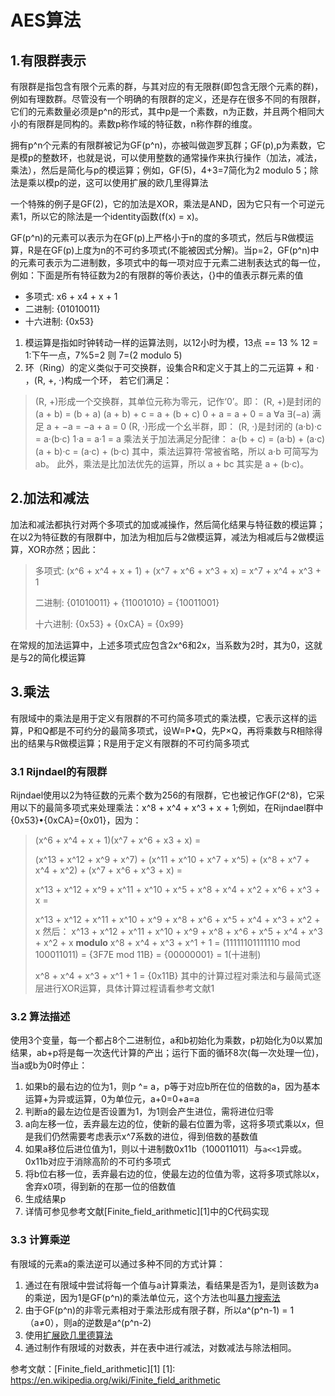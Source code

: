 AES算法
===============
## 1.有限群表示
有限群是指包含有限个元素的群，与其对应的有无限群(即包含无限个元素的群)，例如有理数群。尽管没有一个明确的有限群的定义，还是存在很多不同的有限群，它们的元素数量必须是p^n的形式，其中p是一个素数，n为正数，并且两个相同大小的有限群是同构的。素数p称作域的特征数，n称作群的维度。

拥有p^n个元素的有限群被记为GF(p^n)，亦被叫做迦罗瓦群；GF(p),p为素数，它是模p的整数环，也就是说，可以使用整数的通常操作来执行操作（加法，减法，乘法），然后是简化与p的模运算；例如，GF(5)，4+3=7简化为2 modulo 5；除法是乘以模p的逆，这可以使用扩展的欧几里得算法

一个特殊的例子是GF(2)，它的加法是XOR，乘法是AND，因为它只有一个可逆元素1，所以它的除法是一个identity函数(f(x) = x)。

GF(p^n)的元素可以表示为在GF(p)上严格小于n的度的多项式，然后与R做模运算，R是在GF(p)上度为n的不可约多项式(不能被因式分解)。当p=2，GF(p^n)中的元素可表示为二进制数，多项式中的每一项对应于元素二进制表达式的每一位，例如：下面是所有特征数为2的有限群的等价表达，{}中的值表示群元素的值
* 多项式: x6 + x4 + x + 1
* 二进制: {01010011}
* 十六进制: {0x53}

1. 模运算是指如时钟转动一样的运算法则，以12小时为模，13点 == 13 % 12 = 1:下午一点，7%5=2 则 7=(2 modulo 5)
2. 环（Ring）的定义类似于可交换群，设集合R和定义于其上的二元运算 + 和 · ，(R, +, ·)构成一个环， 若它们满足：
> (R, +)形成一个交换群，其单位元称为零元，记作‘0’。即： 
> (R, +)是封闭的
> (a + b) = (b + a)
> (a + b) + c = a + (b + c)
> 0 + a = a + 0 = a
> ∀a ∃(−a) 满足 a + −a = −a + a = 0
> (R, ·)形成一个幺半群，即：
> (R, ·)是封闭的
> (a·b)·c = a·(b·c)
> 1·a = a·1 = a
> 乘法关于加法满足分配律：
> a·(b + c) = (a·b) + (a·c)
> (a + b)·c = (a·c) + (b·c)
> 其中，乘法运算符·常被省略，所以 a·b 可简写为 ab。 
> 此外，乘法是比加法优先的运算，所以 a + bc 其实是 a + (b·c)。

## 2.加法和减法
加法和减法都执行对两个多项式的加或减操作，然后简化结果与特征数的模运算；在以2为特征数的有限群中，加法为相加后与2做模运算，减法为相减后与2做模运算，XOR亦然；因此：
> 多项式: (x^6 + x^4 + x + 1) + (x^7 + x^6 + x^3 + x) = x^7 + x^4 + x^3 + 1
> 
> 二进制: {01010011} + {11001010} = {10011001}
> 
> 十六进制: {0x53} + {0xCA} = {0x99}

在常规的加法运算中，上述多项式应包含2x^6和2x，当系数为2时，其为0，这就是与2的简化模运算

## 3.乘法
有限域中的乘法是用于定义有限群的不可约简多项式的乘法模，它表示这样的运算，P和Q都是不可约分的最简多项式，设W=P•Q，先P×Q，再将乘数与R相除得出的结果与R做模运算；R是用于定义有限群的不可约简多项式
### 3.1 Rijndael的有限群
Rijndael使用以2为特征数的元素个数为256的有限群，它也被记作GF(2^8)，它采用以下的最简多项式来处理乘法：x^8 + x^4 + x^3 + x + 1;例如，在Rijndael群中{0x53}•{0xCA}={0x01}，因为：
> (x^6 + x^4 + x + 1)(x^7 + x^6 + x3 + x) = 
> 
> (x^13 + x^12 + x^9 + x^7) + (x^11 + x^10 + x^7 + x^5) + 
> (x^8 + x^7 + x^4 + x^2) + (x^7 + x^6 + x^3 + x) = 
> 
> x^13 + x^12 + x^9 + x^11 + x^10 + x^5 + x^8 + 
> x^4 + x^2 + x^6 + x^3 + x = 
> 
> x^13 + x^12 + x^11 + x^10 + x^9 + x^8 + x^6 + 
> x^5 + x^4 + x^3 + x^2 + x
然后：
> x^13 + x^12 + x^11 + x^10 + x^9 + x^8 + x^6 + 
> x^5 + x^4 + x^3 + x^2 + x
> **modulo** 
> x^8 + x^4 + x^3 + x^1 + 1 = 
> (11111101111110 mod 100011011) = 
> {3F7E mod 11B} = {00000001} = 1(十进制)
> 
> x^8 + x^4 + x^3 + x^1 + 1 = {0x11B}
其中的计算过程对乘法和与最简式逐层进行XOR运算，具体计算过程请看参考文献1

### 3.2 算法描述
使用3个变量，每一个都占8个二进制位，a和b初始化为乘数，p初始化为0以累加结果，ab+p将是每一次迭代计算的产出；运行下面的循环8次(每一次处理一位)，当a或b为0时停止：
1. 如果b的最右边的位为1，则p ^= a，p等于对应b所在位的倍数的a，因为基本运算+为异或运算，0为单位元，a+0=0+a=a
2. 判断a的最左边位是否设置为1，为1则会产生进位，需将进位归零
3. a向左移一位，丢弃最左边的位，使新的最右位置为零，这将多项式乘以x，但是我们仍然需要考虑表示x^7系数的进位，得到倍数的基数值
4. 如果a移位后进位值为1，则以十进制数0x11b（100011011）与`a<<1`异或。 0x11b对应于消除高阶的不可约多项式
5. 将b位右移一位，丢弃最右边的位，使最左边的位值为零，这将多项式除以x，舍弃x0项，得到新的在那一位的倍数值
6. 生成结果p
7. 详情可参见参考文献[Finite_field_arithmetic][1]中的C代码实现

### 3.3 计算乘逆
有限域的元素a的乘法逆可以通过多种不同的方式计算：
1. 通过在有限域中尝试将每一个值与a计算乘法，看结果是否为1，是则该数为a的乘逆，因为1是GF(p^n)的乘法单位元，这个方法也叫[暴力搜索法](https://en.wikipedia.org/wiki/Brute-force_search)
2. 由于GF(p^n)的非零元素相对于乘法形成有限子群，所以a^(p^n-1) = 1（a≠0），则a的逆数是a^(p^n-2)
3. 使用[扩展欧几里德算法](https://en.wikipedia.org/wiki/Extended_Euclidean_algorithm)
4. 通过制作有限域的对数表，并在表中进行减法，对数减法与除法相同。






参考文献：[Finite_field_arithmetic][1]
[1]: https://en.wikipedia.org/wiki/Finite_field_arithmetic
